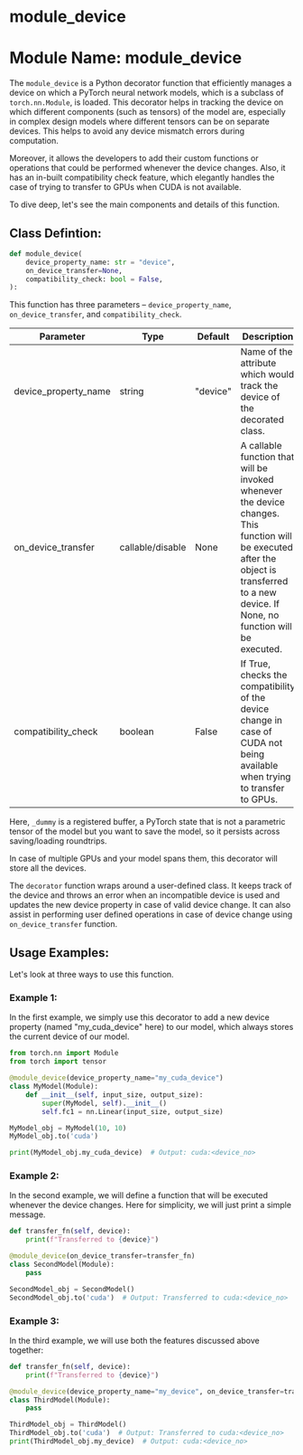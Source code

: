 # module_device

# Module Name: module_device

The `module_device` is a Python decorator function that efficiently manages a device on which a PyTorch neural network models, which is a subclass of `torch.nn.Module`, is loaded. This decorator helps in tracking the device on which different components (such as tensors) of the model are, especially in complex design models where different tensors can be on separate devices. This helps to avoid any device mismatch errors during computation.

Moreover, it allows the developers to add their custom functions or operations that could be performed whenever the device changes. Also, it has an in-built compatibility check feature, which elegantly handles the case of trying to transfer to GPUs when CUDA is not available.

To dive deep, let's see the main components and details of this function.

## Class Defintion:
```python
def module_device(
    device_property_name: str = "device",
    on_device_transfer=None,
    compatibility_check: bool = False,
):
```
This function has three parameters – `device_property_name`, `on_device_transfer`, and `compatibility_check`.

| Parameter              | Type   |  Default  |  Description                                                                                                                                 |
|------------------------|--------|-----------|---------------------------------------------------------------------------------------------------------------------------------------------|
| device_property_name   | string |  "device" | Name of the attribute which would track the device of the decorated class.                                                                  |
| on_device_transfer     | callable/disable | None   | A callable function that will be invoked whenever the device changes. This function will be executed after the object is transferred to a new device. If None, no function will be executed. |
| compatibility_check    | boolean    | False   | If True, checks the compatibility of the device change in case of CUDA not being available when trying to transfer to GPUs.   |

Here, `_dummy` is a registered buffer, a PyTorch state that is not a parametric tensor of the model but you want to save the model, so it persists across saving/loading roundtrips.

In case of multiple GPUs and your model spans them, this decorator will store all the devices.

The `decorator` function wraps around a user-defined class. It keeps track of the device and throws an error when an incompatible device is used and updates the new device property in case of valid device change. It can also assist in performing user defined operations in case of device change using `on_device_transfer` function.

## Usage Examples:
Let's look at three ways to use this function.

### Example 1:
In the first example, we simply use this decorator to add a new device property (named "my_cuda_device" here) to our model, which always stores the current device of our model.

```python
from torch.nn import Module
from torch import tensor

@module_device(device_property_name="my_cuda_device")
class MyModel(Module):
	def __init__(self, input_size, output_size):
		super(MyModel, self).__init__()
		self.fc1 = nn.Linear(input_size, output_size)

MyModel_obj = MyModel(10, 10)
MyModel_obj.to('cuda')

print(MyModel_obj.my_cuda_device)  # Output: cuda:<device_no> 
```
### Example 2:

In the second example, we will define a function that will be executed whenever the device changes. Here for simplicity, we will just print a simple message.

```python
def transfer_fn(self, device):
    print(f"Transferred to {device}")

@module_device(on_device_transfer=transfer_fn)
class SecondModel(Module):
    pass

SecondModel_obj = SecondModel()
SecondModel_obj.to('cuda')  # Output: Transferred to cuda:<device_no> 
```
### Example 3:

In the third example, we will use both the features discussed above together:

```python
def transfer_fn(self, device):
    print(f"Transferred to {device}")

@module_device(device_property_name="my_device", on_device_transfer=transfer_fn)
class ThirdModel(Module):
    pass

ThirdModel_obj = ThirdModel()
ThirdModel_obj.to('cuda')  # Output: Transferred to cuda:<device_no> 
print(ThirdModel_obj.my_device)  # Output: cuda:<device_no> 
```
